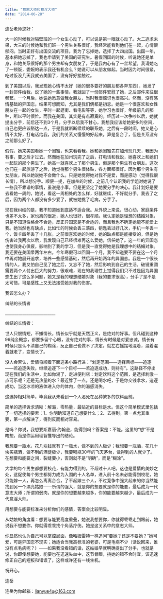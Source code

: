 ```yaml
---
title: "意志大师和意淫大师"
date: "2014-06-28"
---
```


连岳老师您好：

大一的时候我对隔壁班的一个女生心动了，可以说是第一眼就心动了。大二追求未果，大三的时候她和我们班一个男生关系很好，我经常能看到他们在一起，心情很郁闷。当时正好有出国交流的项目，我为了忘掉她，选择了大四出国。出国一年，基本把她忘掉了，我也申请到了美国的研究生。暑假回国的时候，听说她还是单身，和她关系很好的那个男生却有女朋友了，于是我内心有了一丝希望。我请她吃了一顿饭，委婉的表示我还有机会么？她说可以从朋友做起。当时因为时间很紧，吃过饭没几天我就去美国了，没有好好接触过。

到了美国以后，我发现她心情不太好（她的很多要好的朋友都各奔东西），她发了一封邮件给我，说了她的一些事情，我就回了一份邮件安慰了她，之后邮件来往很频繁。一个月后，她说她愿意做我女朋友，当时我很惊讶也很高兴。然而，没有感情基础的异国恋，结果可想而知，尤其是我们俩都是初恋。她是一个很喜欢和女性朋友在一起的女生，平时一起逛街、看电影等等，她学习也很好，年级前几的那种，所以平时很忙。而我在美国，其实是有点寂寞的。经历过一次争吵以后，她就提出分手，前后还不到3个月。分手以后我不甘心，我想我应该给她更多的空间，自己也更应该豁达一点，于是我就断断续续的联系她。之后有一段时间，她又是心情不太好，打电话给我，我们的关系又慢慢的好起来，算是复合了，但是关系没有之前那么好了。

假假，她来美国看她一个闺蜜，也来看看我。她和她闺蜜先在加州玩几天，我因为有事，要之后才过去。然而她在加州玩完了之后，打电话和我说，她喜欢上和她们一起玩的那个男生了。她高一就喜欢上了那个男生，但是那个男生有女朋友。这次他们在一起旅游了之后，她觉得那个男生很体贴，各方面都很好。因为那个男生有女朋友，所以她说她不会做什么。只是她觉得她对我不是爱，而是感动（觉得我很长情），所以想分手。顺便一提，在加州的时候，之前几个认识我的学姐对她说了一些我不靠谱的事情，虽说是小事，但是更坚定了她要分手的决心。我计划好是要去看她一周的，她说，看这一周相处的怎么样，好就继续，不好就分手。我去了之后，因为两个人都没有多少爱了，就被她挑了毛病，分手了。

现在我纠结的是，我不知道她到底适不适合我。从外貌上来说，很心动，家庭条件也差不太多，家也离的很近，她人也很好，很孝顺。我认定她是理想的结婚对象，只是不知道性格合不合适，反正异国恋是不合适的，而且我也不确定她能不能爱上我。她当然也有缺点，比如忙的时候会丢三落四，钥匙丢过好几次，手机一年丢一个，饭卡四年丢了十几张。之前很喜欢她的时候，她的缺点都是能接受的，但是她伤害过我两次以后，我发现自己已经很难再这么爱她，信任她了。这一年的异国恋也使我身心俱疲，影响到了我的学习，但是我一直觉得她是我理想中的结婚对象。我还要在美国呆两年左右，今年寒假可以回国一个月，我不知道要不要在这一个月中再对她展开追求，培养一些感情基础，然后再开始两年的异国恋。我是一个很长情的人，我又怕自己见了她之后，又忘不了她，然后影响到自己的生活。破镜重圆需要两个人付出巨大的努力，很艰难，现在的我理性上觉得我们只不过是因为异国恋生出了这么多问题，她又是我的理想结婚对象（我的要求很高），分手了是不是太可惜，可是感性上又无法接受她对我的伤害。

我该怎么办？

纠结的长情者

\_\_\_\_\_\_\_\_\_\_\_\_\_\_\_\_\_\_\_\_\_\_\_\_\_\_

纠结的长情者：

世人只恨情短，不嫌情长。情长似乎就是天然正义，是绝对的好事。但凡碰到这种99纯金概念，都要多留个心眼，没有绝对的事，情长有时候是对爱忠诚，情长有时候只是认不清自己的糊涂，反正自己也做不了决定，就左右摇摆地混着，混着混着就老了，变情长了。

没人会否认，爱情将顺着下面这条小路行进：“划定范围——选择目标——追逐——若追逐失败，继续追逐下一个目标——若追逐成功，则持有”。这路径不停出现在我们的生活中，比如你渴了，走进便利店：划定饮料这个范围，是选择刺激一点可乐呢？还是无热量的水？最近胖了一点，还是喝水吧，于是你交钱拿水，追逐成功，当这冰凉的液体进入你的体内，你的渴感消失。

这选择相对简单，毕竟我从未看到一个人渴死在品种繁多的饮料面前。

简单的选择诉求清晰：解渴，零热量，最贴近的目标是水。但这个简单模式里包括了一切选择的要素：1、你明确知道自己想要什么；2、去得到。第一点尤其重要，第一点解决了，得到反而相对容易。

是吗？你说，我想要斯嘉丽·约翰逊，能得到吗？答案是：不能。这里的“想”不是瞎想，而是你运用理智推导出的结论。

我想要一瓶水，花几块钱就有了一瓶水，做不到的人极少；我想要一瓶酒，花几十块买瓶酒，做不到的酒徒极少，我要喝瓶30年的飞天茅台，做得到的人就少了。在想要和能要之间，裂缝要小，否则就不是“明确”，而是“糊涂”。

大学的每个男生都想要校花，有能力得到的，不超过十人吧。这也是爱情的美妙之处，这促使每个男生都努力成为入围的十人名单，进入前十名未必能得到校花，她只能嫁一人，再怎么离离合合，了不起嫁三个人，不过竞争中强大起来的你当然能找到另一个漂亮姑娘——所谓的强大，就是你的想要就是你的能要，最后成为一代意志大师；所谓的弱肉，就是你的想要越来越多，你的能要越来越少，最后成为一代意淫大师。

用想要与能要标准来分析你们的感情，答案会比较明显。

从姑娘的角度看：想要与能要高度重叠，她说我想要你，你就得乖乖走到跟前，她说我不想要你，你就得乖乖找个角落疗伤。她是这关系中的意志大师。

你显然也认为自己可以掌控局面，像哈姆雷特一样追问“要她？还是不要她？”她可爱，可是异国恋不现实；她适合当我高标准的老婆，可是毛病不少（话说回来，谁没有点毛病呢？）——如果我没看错的话，这姑娘早就明确提出了分手，也就是说，你即使想要她，能要也在迅速失血中，这节骨眼，挑她的错不合时宜，该迅速修正自己的短板和错误了，这样或许还有一线生机。

祝开心。

连岳

连岳为你邮箱：lianyue4u@163.com
